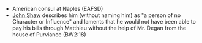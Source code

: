 - American consul at Naples (EAFSD)
- [John Shaw]() describes him (without naming him) as "a person of no Character or Influence" and laments that he would not have been able to pay his bills through Matthieu without the help of Mr. Degan from the house of Purviance (BW2:18)
